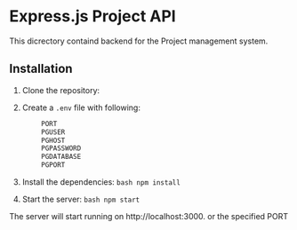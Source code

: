 # Express.js Project API
This dicrectory containd backend for the Project management system.

## Installation

1. Clone the repository:

2. Create a `.env` file with following:
```bash
        PORT
        PGUSER
        PGHOST
        PGPASSWORD
        PGDATABASE
        PGPORT
```

3. Install the dependencies:
```bash npm install```

4. Start the server:
```bash npm start   ```

The server will start running on http://localhost:3000. or the specified PORT
